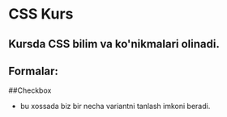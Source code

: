 # CSS Kurs

## Kursda CSS bilim va ko'nikmalari olinadi.

## Formalar:

##Checkbox

-   bu xossada biz bir necha variantni tanlash imkoni beradi.
